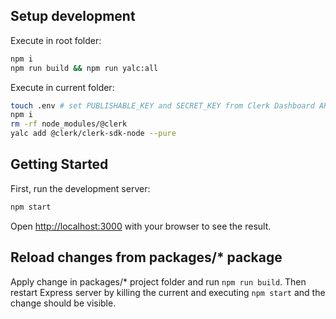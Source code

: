 ## Setup development

Execute in root folder:

```bash
npm i
npm run build && npm run yalc:all
```

Execute in current folder:

```bash
touch .env # set PUBLISHABLE_KEY and SECRET_KEY from Clerk Dashboard API keys
npm i
rm -rf node_modules/@clerk
yalc add @clerk/clerk-sdk-node --pure
```

## Getting Started

First, run the development server:

```bash
npm start
```

Open [http://localhost:3000](http://localhost:3000) with your browser to see the result.

## Reload changes from packages/\* package

Apply change in packages/\* project folder and run `npm run build`. Then restart Express server by killing the current and executing `npm start` and the change should be visible.
